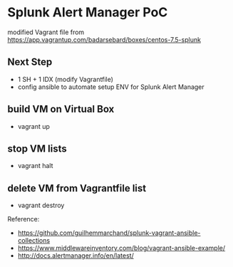 # Splunk Alert Manager PoC

 modified Vagrant file from https://app.vagrantup.com/badarsebard/boxes/centos-7.5-splunk

## Next Step 
- 1 SH + 1 IDX (modify Vagrantfile)
- config ansible to automate setup ENV for Splunk Alert Manager

## build VM on Virtual Box 
- vagrant up

## stop VM lists
- vagrant halt

## delete VM from Vagrantfile list
- vagrant destroy

Reference:
- https://github.com/guilhemmarchand/splunk-vagrant-ansible-collections
- https://www.middlewareinventory.com/blog/vagrant-ansible-example/
- http://docs.alertmanager.info/en/latest/ 
